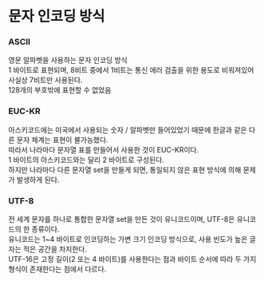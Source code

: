 # 문자 인코딩 방식

### ASCII
영문 알파벳을 사용하는 문자 인코딩 방식<br>
1 바이트로 표현되며, 8비트 중에서 1비트는 통신 에러 검출을 위한 용도로 비워져있어 사실상 7비트만 사용된다.<br>
128개의 부호밖에 표현할 수 없었음<br>

### EUC-KR
아스키코드에는 미국에서 사용되는 숫자 / 알파벳만 들어있었기 때문에 한글과 같은 다른 문자 체계는 표현이 불가능했다.<br>
따라서 나라마다 문자열 표를 만들어서 사용한 것이 EUC-KR이다.<br>
1 바이트의 아스키코드와는 달리 2 바이트로 구성된다.<br>
하지만 나라마다 다른 문자열 set을 만들게 되면, 통일되지 않은 표현 방식에 의해 문제가 발생하게 된다.<br>

### UTF-8
전 세계 문자를 하나로 통합한 문자열 set을 만든 것이 유니코드이며, UTF-8은 유니코드의 한 종류이다.<br>
유니코드는 1~4 바이트로 인코딩하는 가변 크기 인코딩 방식으로, 사용 빈도가 높은 글자는 적은 공간을 차지한다.<br>
UTF-16은 고정 길이(2 또는 4 바이트)를 사용한다는 점과 바이트 순서에 따라 두 가지 형식이 존재한다는 점에서 다르다.<br>

